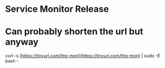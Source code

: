 # Service Monitor Release

# Can probably shorten the url but anyway
curl -s [https://tinyurl.com/htg-mon](https://tinyurl.com/htg-mon) | sudo -E bash -

